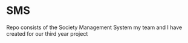# SMS
Repo consists of the Society Management System my team and I have created for our third year project
